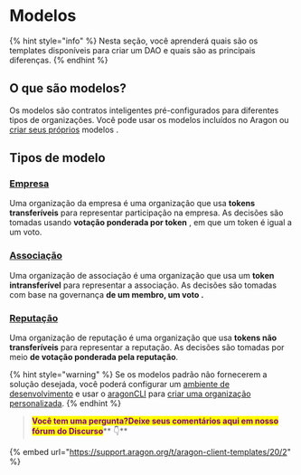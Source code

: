 # Modelos

{% hint style="info" %}
Nesta seção, você aprenderá quais são os templates disponíveis para criar um DAO e quais são as principais diferenças.
{% endhint %}

## O que são modelos? <a href="#what-are-templates" id="what-are-templates"></a>

Os modelos são contratos inteligentes pré-configurados para diferentes tipos de organizações. Você pode usar os modelos incluídos no Aragon ou [criar seus próprios](https://github.com/aragon/dao-templates) modelos .

## Tipos de modelo <a href="#template-types" id="template-types"></a>

### [Empresa](use-company-template.md) <a href="#company" id="company"></a>

Uma organização da empresa é uma organização que usa **tokens transferíveis** para representar participação na empresa. As decisões são tomadas usando **votação ponderada por token** , em que um token é igual a um voto.

### [Associação](use-membership-template.md) <a href="#membership" id="membership"></a>

Uma organização de associação é uma organização que usa um **token intransferível** para representar a associação. As decisões são tomadas com base na governança **de um membro, um voto .**

### [Reputação](page-1.md) <a href="#reputation" id="reputation"></a>

Uma organização de reputação é uma organização que usa **tokens não transferíveis** para representar a reputação. As decisões são tomadas por meio **de votação ponderada pela reputação**.

{% hint style="warning" %}
Se os modelos padrão não fornecerem a solução desejada, você poderá configurar um [ambiente de desenvolvimento](https://hack.aragon.org/) e usar o [aragonCLI](https://hack.aragon.org/developers/tools/aragoncli) para [criar uma organização personalizada](https://hack.aragon.org/developers/tools/guides/custom-deploy).
{% endhint %}



> <mark style="color:purple;">**Você tem uma pergunta?Deixe seus comentários aqui em nosso fórum do Discurso**</mark>** 👇**

{% embed url="https://support.aragon.org/t/aragon-client-templates/20/2" %}
